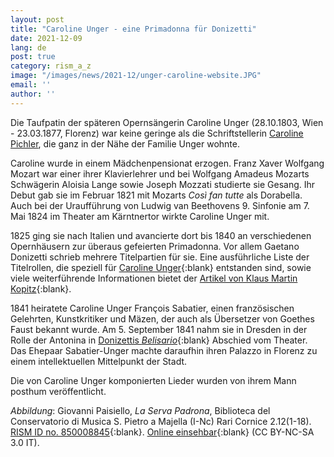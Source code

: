 ```yaml
---
layout: post
title: "Caroline Unger - eine Primadonna für Donizetti"
date: 2021-12-09
lang: de
post: true
category: rism_a_z
image: "/images/news/2021-12/unger-caroline-website.JPG"
email: ''
author: ''
---
```


Die Taufpatin der späteren Opernsängerin Caroline Unger (28.10.1803, Wien - 23.03.1877, Florenz) war keine geringe als die Schriftstellerin [Caroline Pichler](/musical_anniversaries/2019/09/05/caroline-pichler-at-250.html), die ganz in der Nähe der Familie Unger wohnte.  

Caroline wurde in einem Mädchenpensionat erzogen. Franz Xaver Wolfgang Mozart war einer ihrer Klavierlehrer und bei Wolfgang Amadeus Mozarts Schwägerin Aloisia Lange sowie Joseph Mozzati studierte sie Gesang. Ihr Debut gab sie im Februar 1821 mit Mozarts _Così fan tutte_ als Dorabella. Auch bei der Uraufführung von Ludwig van Beethovens 9. Sinfonie am 7. Mai 1824 im Theater am Kärntnertor wirkte Caroline Unger mit.

1825 ging sie nach Italien und avancierte dort bis 1840 an verschiedenen Opernhäusern zur überaus gefeierten Primadonna. Vor allem Gaetano Donizetti schrieb mehrere Titelpartien für sie. Eine ausführliche Liste der Titelrollen, die speziell für [Caroline Unger](https://opac.rism.info/search?View=rism&q=pe130261){:blank} entstanden sind, sowie viele weiterführende Informationen bietet der [Artikel von Klaus Martin Kopitz](https://mugi.hfmt-hamburg.de/receive/mugi_person_00000837?XSL.back=U){:blank}.

1841 heiratete Caroline Unger François Sabatier, einen französischen Gelehrten, Kunstkritiker und Mäzen, der auch als Übersetzer von Goethes Faust bekannt wurde. Am 5. September 1841 nahm sie in Dresden in der Rolle der Antonina in [Donizettis _Belisario_](https://opac.rism.info/search?View=rism&author=Donizetti&title=Belisario){:blank} Abschied vom Theater. Das Ehepaar Sabatier-Unger machte daraufhin ihren Palazzo in Florenz zu einem intellektuellen Mittelpunkt der Stadt.

Die von Caroline Unger komponierten Lieder wurden von ihrem Mann posthum veröffentlicht.  

_Abbildung_: Giovanni Paisiello, _La Serva Padrona_, Biblioteca del Conservatorio di Musica S. Pietro a Majella (I-Nc) Rari Cornice 2.12(1-18). [RISM ID no. 850008845](https://opac.rism.info/search?id=850008845&View=rism){:blank}. [Online einsehbar](http://www.internetculturale.it/jmms/iccuviewer/iccu.jsp?id=oai%3Awww.internetculturale.sbn.it%2FTeca%3A20%3ANT0000%3AIT%5C%5CICCU%5C%5CMSM%5C%5C0075077){:blank} (CC BY-NC-SA 3.0 IT).
